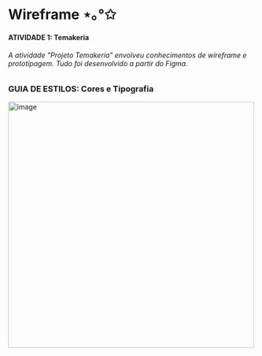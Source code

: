 # Wireframe ⋆｡°✩
#### ATIVIDADE 1: Temakeria

###### A atividade "Projeto Temakeria" envolveu conhecimentos de wireframe e prototipagem. Tudo foi desenvolvido a partir do Figma.


### GUIA DE ESTILOS: Cores e Tipografia
<img width="500" alt="image" src="https://github.com/user-attachments/assets/4fd79ea7-b72b-406f-b985-e0b47a2c1b73"><br>
